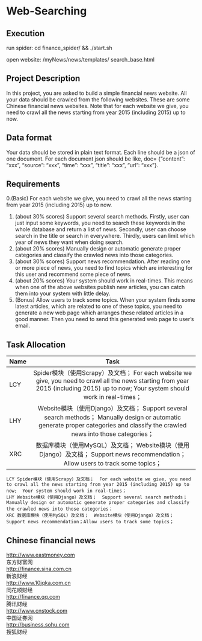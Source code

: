 # Web-Searching

## 	Execution
run spider: cd finance_spider/ && ./start.sh

open website: /myNews/news/templates/ search_base.html

## Project Description
In this project, you are asked to build a simple financial news website. All your data should be crawled from the following websites. These are some Chinese financial news websites. Note that for each website we give, you need to crawl all the news starting from year 2015 (including 2015) up to now.

## Data format
Your data should be stored in plain text format. Each line should be a json of one document. For each document json should be like, doc= {“content”: “xxx”, “source”: “xxx”, “time”: “xxx”, “title”: “xxx”, “url”: “xxx”}.


## Requirements
0.(Basic) For each website we give, you need to crawl all the news starting from year 2015 (including 2015) up to now.
1. (about 30% scores) Support several search methods. Firstly, user can just input some keywords, you need to search these keywords in the whole database and return a list of news. Secondly, user can choose search in the title or search in everywhere. Thirdly, users can limit which year of news they want when doing search. 
2. (about 20% scores) Manually design or automatic generate proper categories and classify the crawled news into those categories. 
3. (about 30% scores) Support news recommendation. After reading one or more piece of news, you need to find topics which are interesting for this user and recommend some piece of news. 
4. (about 20% scores) Your system should work in real-times. This means when one of the above websites publish new articles, you can catch them into your system with little delay. 
5. (Bonus) Allow users to track some topics. When your system finds some latest articles, which are related to one of these topics, you need to generate a new web page which arranges these related articles in a good manner. Then you need to send this generated web page to user’s email. 

## Task Allocation
| Name        |       Task  |
| --------   |  :----: |
| LCY       | Spider模块（使用Scrapy）及文档；  For each website we give, you need to crawl all the news starting from year 2015 (including 2015) up to now;  Your system should work in real-times；         |
| LHY        | Website模块（使用Django）及文档；  Support several search methods；  Manually design or automatic generate proper categories and classify the crawled news into those categories；         |
| XRC        | 数据库模块（使用MySQL）及文档；  Website模块（使用Django）及文档；  Support news recommendation；Allow users to track some topics；         |

```
LCY	Spider模块（使用Scrapy）及文档；  For each website we give, you need to crawl all the news starting from year 2015 (including 2015) up to now;  Your system should work in real-times；
LHY	Website模块（使用Django）及文档；  Support several search methods；  Manually design or automatic generate proper categories and classify the crawled news into those categories；
XRC	数据库模块（使用MySQL）及文档；  Website模块（使用Django）及文档；  Support news recommendation；Allow users to track some topics；
```

## Chinese financial news
http://www.eastmoney.com  
东方财富网  
http://finance.sina.com.cn   
新浪财经  
http://www.10jqka.com.cn  
同花顺财经  
http://finance.qq.com  
腾讯财经  
http://www.cnstock.com  
中国证券网  
http://business.sohu.com  
搜狐财经  
